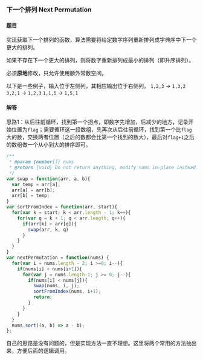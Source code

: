 ### 下一个排列 Next Permutation

#### 题目

实现获取下一个排列的函数，算法需要将给定数字序列重新排列成字典序中下一个更大的排列。

如果不存在下一个更大的排列，则将数字重新排列成最小的排列（即升序排列）。

必须**原地**修改，只允许使用额外常数空间。

以下是一些例子，输入位于左侧列，其相应输出位于右侧列。
`1,2,3` → `1,3,2`
`3,2,1` → `1,2,3`
`1,1,5` → `1,5,1`

#### 解答

思路1：从后往前循环，找到第一个拐点，即数字先增加，后减少的地方，记录开始位置为`flag`；需要循环这一段数组，先再次从后往前循环，找到第一个比`flag`大的数，交换两者位置（之后的数都会比第一个找到的数大），最后对`flag+1`之后的数组做一个从小到大的排序即可。

```javascript
/**
 * @param {number[]} nums
 * @return {void} Do not return anything, modify nums in-place instead.
 */
var swap = function(arr, a, b){
  var temp = arr[a];
  arr[a] = arr[b];
  arr[b] = temp;
}
var sortFromIndex = function(arr, start){
  for(var k = start; k < arr.length - 1; k++){
    for(var q = k + 1; q < arr.length; q++){
      if(arr[k] > arr[q]){
        swap(arr, k, q)
      }
    }
  }
}
var nextPermutation = function(nums) {
  for(var i = nums.length - 2; i >=0; i--){
    if(nums[i] < nums[i+1]){
      for(var j = nums.length-1; j >= 0; j--){
        if(nums[i] < nums[j]){
          swap(nums, i, j);
          sortFromIndex(nums, i+1);
          return;
        }
      }
    }
  }
  nums.sort((a, b) => a - b);
};
```

自己的思路是没有问题的，但是实现方法一直不理想。这里将两个常用的方法抽出来，方便后面的逻辑调用。